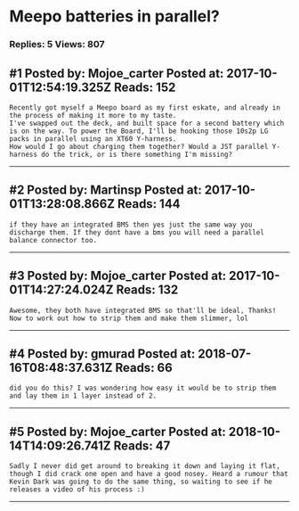 # Meepo batteries in parallel?

### Replies: 5 Views: 807

## \#1 Posted by: Mojoe_carter Posted at: 2017-10-01T12:54:19.325Z Reads: 152

```
Recently got myself a Meepo board as my first eskate, and already in the process of making it more to my taste.
I've swapped out the deck, and built space for a second battery which is on the way. To power the Board, I'll be hooking those 10s2p LG packs in parallel using an XT60 Y-harness.
How would I go about charging them together? Would a JST parallel Y-harness do the trick, or is there something I'm missing?
```

---
## \#2 Posted by: Martinsp Posted at: 2017-10-01T13:28:08.866Z Reads: 144

```
if they have an integrated BMS then yes just the same way you discharge them. If they dont have a bms you will need a parallel balance connector too.
```

---
## \#3 Posted by: Mojoe_carter Posted at: 2017-10-01T14:27:24.024Z Reads: 132

```
Awesome, they both have integrated BMS so that'll be ideal, Thanks! Now to work out how to strip them and make them slimmer, lol
```

---
## \#4 Posted by: gmurad Posted at: 2018-07-16T08:48:37.631Z Reads: 66

```
did you do this? I was wondering how easy it would be to strip them and lay them in 1 layer instead of 2.
```

---
## \#5 Posted by: Mojoe_carter Posted at: 2018-10-14T14:09:26.741Z Reads: 47

```
Sadly I never did get around to breaking it down and laying it flat, though I did crack one open and have a good nosey. Heard a rumour that Kevin Dark was going to do the same thing, so waiting to see if he releases a video of his process :)
```

---
